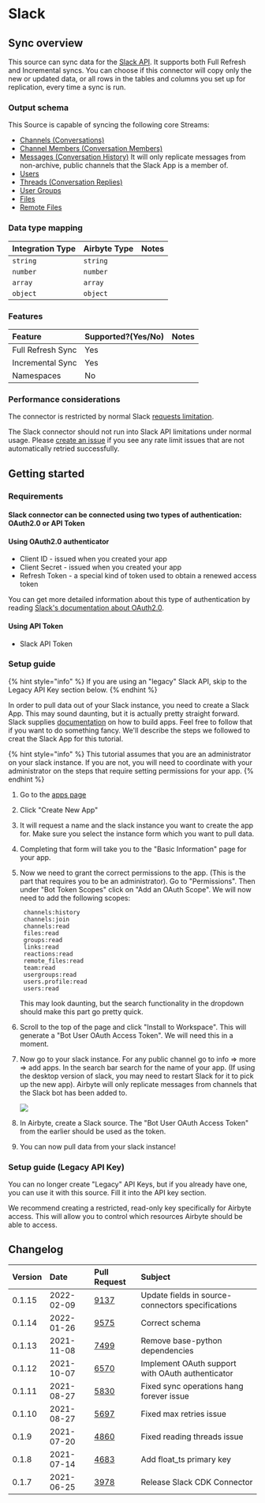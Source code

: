 # Slack

## Sync overview

This source can sync data for the [Slack API](https://api.slack.com/). It supports both Full Refresh and Incremental syncs. You can choose if this connector will copy only the new or updated data, or all rows in the tables and columns you set up for replication, every time a sync is run.

### Output schema

This Source is capable of syncing the following core Streams:

* [Channels \(Conversations\)](https://api.slack.com/methods/conversations.list)
* [Channel Members \(Conversation Members\)](https://api.slack.com/methods/conversations.members)
* [Messages \(Conversation History\)](https://api.slack.com/methods/conversations.history) It will only replicate messages from non-archive, public channels that the Slack App is a member of.
* [Users](https://api.slack.com/methods/users.list)
* [Threads \(Conversation Replies\)](https://api.slack.com/methods/conversations.replies)
* [User Groups](https://api.slack.com/methods/usergroups.list)
* [Files](https://api.slack.com/methods/files.list)
* [Remote Files](https://api.slack.com/methods/files.remote.list)

### Data type mapping

| Integration Type | Airbyte Type | Notes |
| :--- | :--- | :--- |
| `string` | `string` |  |
| `number` | `number` |  |
| `array` | `array` |  |
| `object` | `object` |  |

### Features

| Feature | Supported?\(Yes/No\) | Notes |
| :--- | :--- | :--- |
| Full Refresh Sync | Yes |  |
| Incremental Sync | Yes |  |
| Namespaces | No |  |

### Performance considerations

The connector is restricted by normal Slack [requests limitation](https://api.slack.com/docs/rate-limits).

The Slack connector should not run into Slack API limitations under normal usage. Please [create an issue](https://github.com/airbytehq/airbyte/issues) if you see any rate limit issues that are not automatically retried successfully.

## Getting started

### Requirements

#### Slack connector can be connected using two types of authentication: OAuth2.0 or API Token

#### Using OAuth2.0 authenticator

* Client ID - issued when you created your app
* Client Secret - issued when you created your app
* Refresh Token - a special kind of token used to obtain a renewed access token

You can get more detailed information about this type of authentication by reading [Slack's documentation about OAuth2.0](https://api.slack.com/authentication/oauth-v2).

#### Using API Token

* Slack API Token 

### Setup guide

{% hint style="info" %}
If you are using an "legacy" Slack API, skip to the Legacy API Key section below.
{% endhint %}

In order to pull data out of your Slack instance, you need to create a Slack App. This may sound daunting, but it is actually pretty straight forward. Slack supplies [documentation](https://api.slack.com/start) on how to build apps. Feel free to follow that if you want to do something fancy. We'll describe the steps we followed to creat the Slack App for this tutorial.

{% hint style="info" %}
This tutorial assumes that you are an administrator on your slack instance. If you are not, you will need to coordinate with your administrator on the steps that require setting permissions for your app.
{% endhint %}

1. Go to the [apps page](https://api.slack.com/apps)
2. Click "Create New App"
3. It will request a name and the slack instance you want to create the app for. Make sure you select the instance form which you want to pull data.
4. Completing that form will take you to the "Basic Information" page for your app.
5. Now we need to grant the correct permissions to the app. \(This is the part that requires you to be an administrator\). Go to "Permissions". Then under "Bot Token Scopes" click on "Add an OAuth Scope". We will now need to add the following scopes:

   ```text
    channels:history
    channels:join
    channels:read
    files:read
    groups:read
    links:read
    reactions:read
    remote_files:read
    team:read
    usergroups:read
    users.profile:read
    users:read
   ```

   This may look daunting, but the search functionality in the dropdown should make this part go pretty quick.

6. Scroll to the top of the page and click "Install to Workspace". This will generate a "Bot User OAuth Access Token". We will need this in a moment.
7. Now go to your slack instance. For any public channel go to info =&gt; more =&gt; add apps. In the search bar search for the name of your app. \(If using the desktop version of slack, you may need to restart Slack for it to pick up the new app\). Airbyte will only replicate messages from channels that the Slack bot has been added to.

   ![](../../.gitbook/assets/slack-add-apps.png)

8. In Airbyte, create a Slack source. The "Bot User OAuth Access Token" from the earlier should be used as the token.
9. You can now pull data from your slack instance!

### Setup guide \(Legacy API Key\)

You can no longer create "Legacy" API Keys, but if you already have one, you can use it with this source. Fill it into the API key section.

We recommend creating a restricted, read-only key specifically for Airbyte access. This will allow you to control which resources Airbyte should be able to access.

## Changelog

| Version | Date | Pull Request | Subject |
| :--- | :--- | :--- | :--- |
| 0.1.15 | 2022-02-09 | [9137](https://github.com/airbytehq/airbyte/pull/9137) | Update fields in source-connectors specifications |
| 0.1.14 | 2022-01-26 | [9575](https://github.com/airbytehq/airbyte/pull/9575) | Correct schema |
| 0.1.13 | 2021-11-08 | [7499](https://github.com/airbytehq/airbyte/pull/7499) | Remove base-python dependencies |
| 0.1.12 | 2021-10-07 | [6570](https://github.com/airbytehq/airbyte/pull/6570) | Implement OAuth support with OAuth authenticator |
| 0.1.11 | 2021-08-27 | [5830](https://github.com/airbytehq/airbyte/pull/5830) | Fixed sync operations hang forever issue |
| 0.1.10 | 2021-08-27 | [5697](https://github.com/airbytehq/airbyte/pull/5697) | Fixed max retries issue |
| 0.1.9 | 2021-07-20 | [4860](https://github.com/airbytehq/airbyte/pull/4860) | Fixed reading threads issue |
| 0.1.8 | 2021-07-14 | [4683](https://github.com/airbytehq/airbyte/pull/4683) | Add float\_ts primary key |
| 0.1.7 | 2021-06-25 | [3978](https://github.com/airbytehq/airbyte/pull/3978) | Release Slack CDK Connector |

